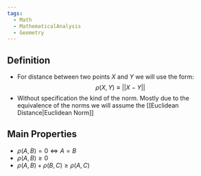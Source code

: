 ```yaml
---
tags:
  - Math
  - MathematicalAnalysis
  - Geometry
---
```

## Definition
- For distance between two points $X$ and $Y$ we will use the form: $$\rho(X,Y)\equiv||X-Y||$$
- Without specification the kind of the norm. Mostly due to the equivalence of the norms we will assume the [[Euclidean Distance|Euclidean Norm]]
## Main Properties
- $\rho(A,B)=0\iff A=B$
- $\rho(A,B)\geq0$
- $\rho(A,B)+\rho(B,C)\geq\rho(A,C)$
